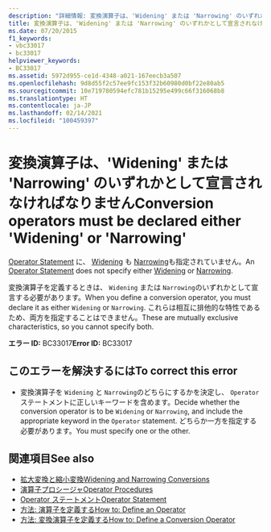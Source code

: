 ```yaml
---
description: "詳細情報: 変換演算子は、'Widening' または 'Narrowing' のいずれかとして宣言されなければなりません"
title: 変換演算子は、'Widening' または 'Narrowing' のいずれかとして宣言されなければなりません
ms.date: 07/20/2015
f1_keywords:
- vbc33017
- bc33017
helpviewer_keywords:
- BC33017
ms.assetid: 5972d955-ce1d-4348-a021-167eecb3a507
ms.openlocfilehash: 9d8d55f2c57ee9fc153f32b60980d0bf22e80ab5
ms.sourcegitcommit: 10e719780594efc781b15295e499c66f316068b8
ms.translationtype: HT
ms.contentlocale: ja-JP
ms.lasthandoff: 02/14/2021
ms.locfileid: "100459397"
---
```

# <a name="conversion-operators-must-be-declared-either-widening-or-narrowing"></a><span data-ttu-id="6c762-103">変換演算子は、'Widening' または 'Narrowing' のいずれかとして宣言されなければなりません</span><span class="sxs-lookup"><span data-stu-id="6c762-103">Conversion operators must be declared either 'Widening' or 'Narrowing'</span></span>

<span data-ttu-id="6c762-104">[Operator Statement](../language-reference/statements/operator-statement.md) に、 [Widening](../language-reference/modifiers/widening.md) も [Narrowing](../language-reference/modifiers/narrowing.md)も指定されていません。</span><span class="sxs-lookup"><span data-stu-id="6c762-104">An [Operator Statement](../language-reference/statements/operator-statement.md) does not specify either [Widening](../language-reference/modifiers/widening.md) or [Narrowing](../language-reference/modifiers/narrowing.md).</span></span>  
  
 <span data-ttu-id="6c762-105">変換演算子を定義するときは、 `Widening` または `Narrowing`のいずれかとして宣言する必要があります。</span><span class="sxs-lookup"><span data-stu-id="6c762-105">When you define a conversion operator, you must declare it as either `Widening` or `Narrowing`.</span></span> <span data-ttu-id="6c762-106">これらは相互に排他的な特性であるため、両方を指定することはできません。</span><span class="sxs-lookup"><span data-stu-id="6c762-106">These are mutually exclusive characteristics, so you cannot specify both.</span></span>  
  
 <span data-ttu-id="6c762-107">**エラー ID:** BC33017</span><span class="sxs-lookup"><span data-stu-id="6c762-107">**Error ID:** BC33017</span></span>  
  
## <a name="to-correct-this-error"></a><span data-ttu-id="6c762-108">このエラーを解決するには</span><span class="sxs-lookup"><span data-stu-id="6c762-108">To correct this error</span></span>  
  
- <span data-ttu-id="6c762-109">変換演算子を `Widening` と `Narrowing`のどちらにするかを決定し、 `Operator` ステートメントに正しいキーワードを含めます。</span><span class="sxs-lookup"><span data-stu-id="6c762-109">Decide whether the conversion operator is to be `Widening` or `Narrowing`, and include the appropriate keyword in the `Operator` statement.</span></span> <span data-ttu-id="6c762-110">どちらか一方を指定する必要があります。</span><span class="sxs-lookup"><span data-stu-id="6c762-110">You must specify one or the other.</span></span>  
  
## <a name="see-also"></a><span data-ttu-id="6c762-111">関連項目</span><span class="sxs-lookup"><span data-stu-id="6c762-111">See also</span></span>

- [<span data-ttu-id="6c762-112">拡大変換と縮小変換</span><span class="sxs-lookup"><span data-stu-id="6c762-112">Widening and Narrowing Conversions</span></span>](../programming-guide/language-features/data-types/widening-and-narrowing-conversions.md)
- [<span data-ttu-id="6c762-113">演算子プロシージャ</span><span class="sxs-lookup"><span data-stu-id="6c762-113">Operator Procedures</span></span>](../programming-guide/language-features/procedures/operator-procedures.md)
- [<span data-ttu-id="6c762-114">Operator ステートメント</span><span class="sxs-lookup"><span data-stu-id="6c762-114">Operator Statement</span></span>](../language-reference/statements/operator-statement.md)
- [<span data-ttu-id="6c762-115">方法: 演算子を定義する</span><span class="sxs-lookup"><span data-stu-id="6c762-115">How to: Define an Operator</span></span>](../programming-guide/language-features/procedures/how-to-define-an-operator.md)
- [<span data-ttu-id="6c762-116">方法: 変換演算子を定義する</span><span class="sxs-lookup"><span data-stu-id="6c762-116">How to: Define a Conversion Operator</span></span>](../programming-guide/language-features/procedures/how-to-define-a-conversion-operator.md)
